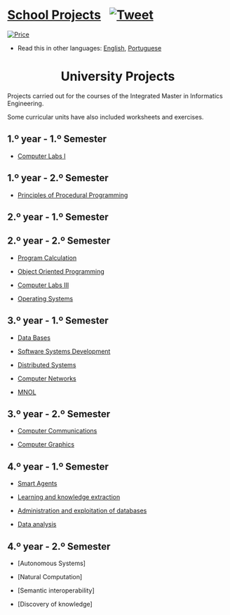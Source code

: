 # [School Projects](https://paulolima.xyz/) &nbsp; [![Tweet](https://img.shields.io/twitter/url/http/shields.io.svg?style=social)](https://twitter.com/intent/tweet?text=Start%20your%20projects%20faster%20with%20these%20amazing%20projects&url=https://paulolima.xyz/&via=paulolima18&hashtags=coding,c++,python,java,android,developers) &nbsp;

[![Price](https://img.shields.io/badge/price-FREE-0098f7.svg)](https://github.com/froala/design-blocks/blob/master/LICENSE)

* Read this in other languages: [English](README.md), [Portuguese](README.pt.md)

<div align="center">
	<h1><strong>University Projects</strong></h1>
</div>

Projects carried out for the courses of the Integrated Master in Informatics Engineering.

Some curricular units have also included worksheets and exercises.

## 1.º year - 1.º Semester

  * [Computer Labs I](1/LI1/Tanks)

## 1.º year - 2.º Semester
  * [Principles of Procedural Programming](1/PPP/Kanban)

## 2.º year - 1.º Semester

## 2.º year - 2.º Semester

  * [Program Calculation](2/CP)

  * [Object Oriented Programming](2/POO/UMCarroJa)

  * [Computer Labs III](2/LI3)

  * [Operating Systems](2/SO/ConcurrentSalesManagement)

## 3.º year - 1.º Semester

  * [Data Bases](3/BD)

  * [Software Systems Development](3/DSS)

  * [Distributed Systems](3/SD)

  * [Computer Networks](3/RC)

  * [MNOL](3/MNOL)

## 3.º year - 2.º Semester

  * [Computer Communications](3/CC)

  * [Computer Graphics](3/CG)

## 4.º year - 1.º Semester

  * [Smart Agents](4/AI)

  * [Learning and knowledge extraction](4/AEC)

  * [Administration and exploitation of databases](4/AEBD)

  * [Data analysis](4/AD)

## 4.º year - 2.º Semester

  * [Autonomous Systems]

  * [Natural Computation]

  * [Semantic interoperability]

  * [Discovery of knowledge]